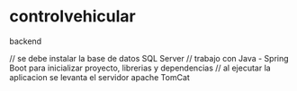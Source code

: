 # controlvehicular
backend

// se debe instalar la base de datos SQL Server
// trabajo con Java - Spring Boot para inicializar proyecto, librerias y dependencias
// al ejecutar la aplicacion se levanta el servidor apache TomCat
